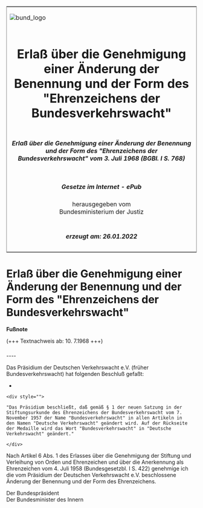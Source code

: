 <span id="DECKBLATT.html"></span>

<table border="0" frame="border" width="100%">

<tr valign="top">

<td align="left">

![bund\_logo](BfJ_2021_Web_de_de.gif)

</td>

<td align="right">

 

</td>

</tr>

<tr align="center" valign="middle">

<td colspan="2">

# Erlaß über die Genehmigung einer Änderung der Benennung und der Form des "Ehrenzeichens der Bundesverkehrswacht"

</td>

</tr>

<tr align="center" valign="middle">

<td colspan="2">

##### Erlaß über die Genehmigung einer Änderung der Benennung und der Form des "Ehrenzeichens der Bundesverkehrswacht" vom 3. Juli 1968 (BGBl. I S. 768)

</td>

</tr>

<tr align="center" valign="middle">

<td colspan="2">

  
  

##### Gesetze im Internet - ePub  
  
herausgegeben vom  
Bundesministerium der Justiz

</td>

</tr>

<tr align="center" valign="bottom">

<td colspan="2">

  
  

##### erzeugt am: 26.01.2022

</td>

</tr>

</table>

<span id="BJNR007680968.html"></span>

# Erlaß über die Genehmigung einer Änderung der Benennung und der Form des "Ehrenzeichens der Bundesverkehrswacht"

<div>

  
**Fußnote**

<div class="jnhtml">

<div>

<div class="jurAbsatz">

(+++ Textnachweis ab: 10. 7.1968 +++)

</div>

</div>

</div>

</div>

<span id="BJNR007680968BJNE000100304.html"></span>

###   
\----

<div>

<div class="jnhtml">

<div>

<div class="jurAbsatz">

Das Präsidium der Deutschen Verkehrswacht e.V. (früher
Bundesverkehrswacht) hat folgenden Beschluß gefaßt:

  - 
    
    <div style="">
    
    "Das Präsidium beschließt, daß gemäß § 1 der neuen Satzung in der
    Stiftungsurkunde des Ehrenzeichens der Bundesverkehrswacht vom 7.
    November 1957 der Name "Bundesverkehrswacht" in allen Artikeln in
    den Namen "Deutsche Verkehrswacht" geändert wird. Auf der Rückseite
    der Medaille wird das Wort "Bundesverkehrswacht" in "Deutsche
    Verkehrswacht" geändert."
    
    </div>

Nach Artikel 6 Abs. 1 des Erlasses über die Genehmigung der Stiftung und
Verleihung von Orden und Ehrenzeichen und über die Anerkennung als
Ehrenzeichen vom 4. Juli 1958 (Bundesgesetzbl. I S. 422) genehmige ich
die vom Präsidium der Deutschen Verkehrswacht e.V. beschlossene Änderung
der Benennung und der Form des Ehrenzeichens.  
  
<span class="SP">Der Bundespräsident</span>  
<span class="SP">Der Bundesminister des Innern</span>

</div>

</div>

</div>

</div>

